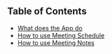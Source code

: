 ## Table of Contents
	
 - [What does the App do](#what-does-the-app-do)
 - [How to use Meeting Schedule](#how-to-use-meeting-schedule)
 - [How to use Meeting Notes](#how-to-use-meeting-notes)
